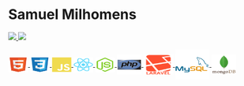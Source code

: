 # Samuel Milhomens
<div>
  <a href="https://github.com/Samuel-Mil">
  <img height="160em" src="https://github-readme-stats.vercel.app/api?username=Samuel-Mil&show_icons=true&theme=tokyonight&include_all_commits=true&count_private=true"/>
  <img height="160em" src="https://github-readme-stats.vercel.app/api/top-langs/?username=Samuel-Mil&layout=compact&langs_count=7&theme=tokyonight"/>
</div>
  
  <div style="display: inline_block"><br>
 
  <img align="center" alt="Samuel-HTML" height="30" width="40" src="https://raw.githubusercontent.com/devicons/devicon/master/icons/html5/html5-original.svg">
  <img align="center" alt="Samuel-CSS" height="30" width="40" src="https://raw.githubusercontent.com/devicons/devicon/master/icons/css3/css3-original.svg">
  <img align="center" alt="Samuel-Js" height="30" width="40" src="https://raw.githubusercontent.com/devicons/devicon/master/icons/javascript/javascript-plain.svg">
   <img align="center" alt="Samuel-React" height="30" width="40" src="https://raw.githubusercontent.com/devicons/devicon/master/icons/react/react-original.svg">
  <img align="center" alt="Samuel-React" height="30" width="40" src="https://raw.githubusercontent.com/devicons/devicon/master/icons/nodejs/nodejs-original.svg">
  <img align="center" alt="Samuel-CSS" height="40" width="50" src="https://raw.githubusercontent.com/devicons/devicon/master/icons/php/php-original.svg">
  <img align="center" alt="Samuel-CSS" height="40" width="60" src="https://raw.githubusercontent.com/devicons/devicon/master/icons/laravel/laravel-plain-wordmark.svg">
  <img align="center" alt="Samuel-CSS" height="60" width="70" src="https://raw.githubusercontent.com/devicons/devicon/master/icons/mysql/mysql-original-wordmark.svg">
  <img align="center" alt="Samuel-CSS" height="40" width="50" src="https://raw.githubusercontent.com/devicons/devicon/master/icons/mongodb/mongodb-original-wordmark.svg">

</div>
